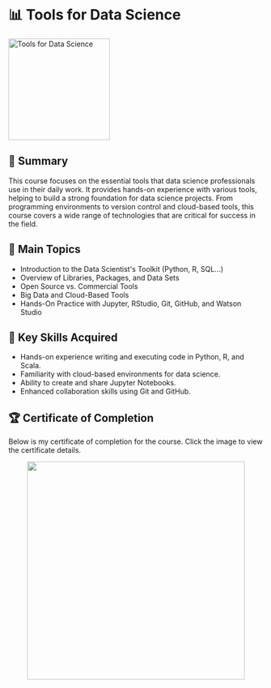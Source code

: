 # 📊 Tools for Data Science

<img src="https://github.com/user-attachments/assets/0e88d459-0445-4b40-a296-96e64969f3e2" alt="Tools for Data Science" width="200">



## 📄 Summary
This course focuses on the essential tools that data science professionals use in their daily work. It provides hands-on experience with various tools, helping to build a strong foundation for data science projects. From programming environments to version control and cloud-based tools, this course covers a wide range of technologies that are critical for success in the field.

## 📑 Main Topics
- Introduction to the Data Scientist's Toolkit (Python, R, SQL...)
- Overview of Libraries, Packages, and Data Sets
- Open Source vs. Commercial Tools
- Big Data and Cloud-Based Tools
- Hands-On Practice with Jupyter, RStudio, Git, GitHub, and Watson Studio

## 🔑 Key Skills Acquired
- Hands-on experience writing and executing code in Python, R, and Scala.
- Familiarity with cloud-based environments for data science.
- Ability to create and share Jupyter Notebooks.
- Enhanced collaboration skills using Git and GitHub.

## 🏆 Certificate of Completion
Below is my certificate of completion for the course. Click the image to view the certificate details.

<p align="middle">
  <a href="https://coursera.org/share/66585c378bd7fefde160c350c10d8271"><img src="https://github.com/user-attachments/assets/c67581e0-6d12-4d33-841f-798c92320777" height="430"></a>
</p> 
